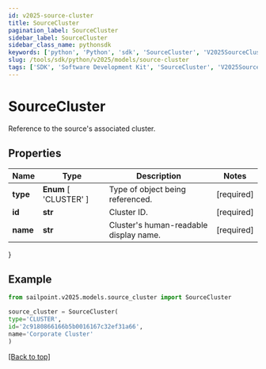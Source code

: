 ```yaml
---
id: v2025-source-cluster
title: SourceCluster
pagination_label: SourceCluster
sidebar_label: SourceCluster
sidebar_class_name: pythonsdk
keywords: ['python', 'Python', 'sdk', 'SourceCluster', 'V2025SourceCluster']
slug: /tools/sdk/python/v2025/models/source-cluster
tags: ['SDK', 'Software Development Kit', 'SourceCluster', 'V2025SourceCluster']
---
```


# SourceCluster

Reference to the source's associated cluster.

## Properties

| Name | Type | Description | Notes |
| --- | --- | --- | --- |
| **type** | **Enum** [ 'CLUSTER' ] | Type of object being referenced. | [required] |
| **id** | **str** | Cluster ID. | [required] |
| **name** | **str** | Cluster's human-readable display name. | [required] |

}

## Example

```python
from sailpoint.v2025.models.source_cluster import SourceCluster

source_cluster = SourceCluster(
type='CLUSTER',
id='2c9180866166b5b0016167c32ef31a66',
name='Corporate Cluster'
)

```

[[Back to top]](#)
